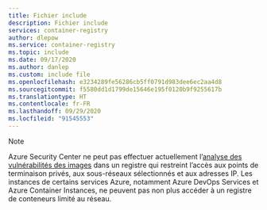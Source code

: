 ```yaml
---
title: Fichier include
description: Fichier include
services: container-registry
author: dlepow
ms.service: container-registry
ms.topic: include
ms.date: 09/17/2020
ms.author: danlep
ms.custom: include file
ms.openlocfilehash: e3234289fe56286cb5ff0791d983dee6ec2aa4d8
ms.sourcegitcommit: f5580dd1d1799de15646e195f0120b9f9255617b
ms.translationtype: HT
ms.contentlocale: fr-FR
ms.lasthandoff: 09/29/2020
ms.locfileid: "91545553"
---
```

> [!NOTE]
> Azure Security Center ne peut pas effectuer actuellement l’[analyse des vulnérabilités des images](../articles/security-center/azure-container-registry-integration.md?toc=/azure/container-registry/toc.json&bc=/azure/container-registry/breadcrumb/toc.json) dans un registre qui restreint l’accès aux points de terminaison privés, aux sous-réseaux sélectionnés et aux adresses IP. Les instances de certains services Azure, notamment Azure DevOps Services et Azure Container Instances, ne peuvent pas non plus accéder à un registre de conteneurs limité au réseau.